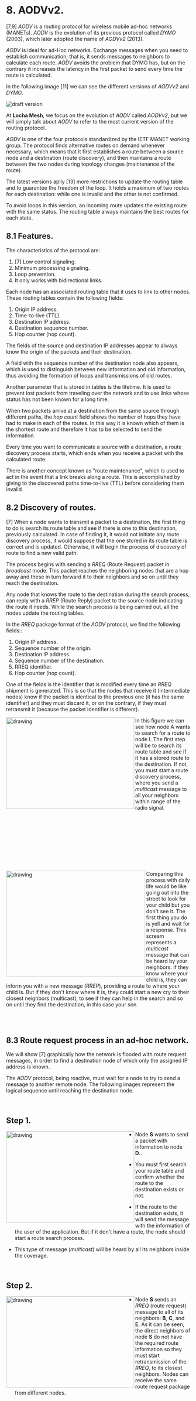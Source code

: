 # 8. AODVv2.

[7,9] _AODV_ is a routing protocol for wireless mobile ad-hoc networks (MANETs). _AODV_ is the evolution of its previous protocol called _DYMO_ (2003), which later adopted the name of _AODVv2_ (2013).

_AODV_ is ideal for ad-Hoc networks. Exchange messages when you need to establish communication; that is, it sends messages to neighbors to calculate each route. _AODV_ avoids the problem that DYMO has, but on the contrary it increases the latency in the first packet to send every time the route is calculated.

In the following image [11] we can see the different versions of _AODVv2_ and _DYMO_.

![draft version](pics/aodv-versions.png "draft version")

At **Locha Mesh**, we focus on the evolution of _AODV_ called _AODVv2_, but we will simply talk about _AODV_ to refer to the most current version of the routing protocol.

_AODV_ is one of the four protocols standardized by the IETF MANET working group. The protocol finds alternative routes on demand whenever necessary, which means that it first establishes a route between a source node and a destination (route discovery), and then maintains a route between the two nodes during topology changes (maintenance of the route).

The latest versions aplly [13] more restrictions to update the routing table and to guarantee the freedom of the loop. It holds a maximum of two routes for each destination: while one is invalid and the other is not confirmed.

To avoid loops in this version, an incoming route updates the existing route with the same status. The routing table always maintains the best routes for each state.

## 8.1 Features.

The characteristics of the protocol are:

<ol>
 <li>[7] Low control signaling. </li>
 <li>Minimum processing signaling.</li>
 <li>Loop prevention.</li>
 <li>It only works with bidirectional links.</li>
</ol>

Each node has an associated routing table that it uses to link to other nodes. These routing tables contain the following fields: 

<ol>
 <li>Origin IP address.</li>
 <li>Time-to-live (TTL). </li>
 <li>Destination IP address.</li>
 <li>Destination sequence number.</li>
 <li>Hop counter (hop count).</li>
</ol>

The fields of the source and destination IP addresses appear to always know the origin of the packets and their destination.

A field with the sequence number of the destination node also appears, which is used to distinguish between new information and old information, thus avoiding the formation of loops and transmissions of old routes.

Another parameter that is stored in tables is the lifetime. It is used to prevent lost packets from traveling over the network and to use links whose status has not been known for a long time.

When two packets arrive at a destination from the same source through different paths, the _hop count_ field shows the number of hops they have had to make in each of the routes. In this way it is known which of them is the shortest route and therefore it has to be selected to send the information.

Every time you want to communicate a source with a destination, a route discovery process starts, which ends when you receive a packet with the calculated route.

There is another concept known as "route maintenance", which is used to act in the event that a link breaks along a route. This is accomplished by giving to the discovered paths time-to-live (TTL) before considering them invalid.


## 8.2 Discovery of routes.
[7] When a node wants to transmit a packet to a destination, the first thing to do is search its route table and see if there is one to this destination, previously calculated. In case of finding it, it would not initiate any route discovery process, it would suppose that the one stored in its route table is correct and is updated. Otherwise, it will begin the process of discovery of  route to find a new valid path.

The process begins with sending a _RREQ_ (Route Request) packet in _broadcast_ mode. This packet reaches the neighboring nodes that are a hop away and these in turn forward it to their neighbors and so on until they reach the destination.

Any node that knows the route to the destination during the search process, can reply with a _RREP_ (Route Reply) packet to the source node indicating the route it needs. While the search process is being carried out, all the nodes update the routing tables.

In the _RREQ_ package format of the _AODV_ protocol, we find the following fields:: 

<ol>
 <li>Origin IP address.</li>
 <li>Sequence number of the origin.</li>
 <li>Destination IP address.</li>
 <li>Sequence number of the destination.</li>
 <li>RREQ identifier.</li>
 <li>Hop counter (hop count).</li>
</ol>

One of the fields is the identifier that is modified every time an _RREQ_ shipment is generated. This is so that the nodes that receive it (intermediate nodes) know if the packet is identical to the previous one (it has the same identifier) ​​and they must discard it, or on the contrary, if they must retransmit it (because the packet identifier is different). 

<p>
<img src="pics/RREQ-table-route.png" alt="drawing" height="250" width="350" align="left"/>
</p>

In this figure we can see how node A wants to search for a route to node I. The first step will be to search its route table and see if it has a stored route to the destination. If not, you must start a route discovery process, where you send a _multicast_ message to all your neighbors within range of the radio signal.


<br />&nbsp;<br /> <br />&nbsp;<br /> <br />&nbsp;<br /> <br />&nbsp;<br />

<img src="pics/aodv-family.png" alt="drawing" height="290" width="380" align="left" />
</p>


Comparing this process with daily life would be like going out into the street to look for your child but you don't see it. The first thing you do is yell and wait for a response. This scream represents a _multicast_ message that can be heard by your neighbors. If they know where your child is, they can inform you with a new message (_RREP_), providing a route to where your child is. But if they don't know where it is, they could start a new cry to their closest neighbors (multicast), to see if they can help in the search and so on until they find the destination, in this case your son.

<br />&nbsp;<br />



## 8.3 Route request process in an ad-hoc network.

We will show [7] graphically how the network is flooded with route request messages, in order to find a destination node of which only the assigned IP address is known.

The _AODV_ protocol, being reactive, must wait for a node to try to send a message to another remote node. The following images represent the logical sequence until reaching the destination node.

<br>

<h2> Step 1. </h2>

<p>
<img src="pics/RREQ1.png" alt="drawing" height="250" width="350" align="left"/>
</p>

- Node **S** wants to send a packet with information to node **D**..

- You must first search your route table and confirm whether the route to the destination exists or not.

- If the route to the destination exists, it will send the message with the information of the user of the application. But if it don't have a route, the node should start a route search process.

- This type of message (_multicast_) will be heard by all its neighbors inside the coverage.

<br>

<h2> Step 2. </h2>

<p>
<img src="pics/RREQ2.png" alt="drawing" height="250" width="350" align="left"/>
</p>

- Node **S** sends an _RREQ_ (route request) message to all of its neighbors: **B**, **C**, and **E**. As it can be seen, the direct neighbors of node **S** do not have the required route information so they must start retransmission of the _RREQ_, to its closest neighbors. Nodes can receive the same route request package from different nodes. <br> <br> <br> <br> <br> <br>

<h2> Step 3. </h2>

<p>
<img src="pics/RREQ3.png" alt="drawing" height="250" width="350" align="left"/>
</p>

- Node **H** receives the _RREQ_ message from two different neighbors, which could lead to a collision.

- _AODVv2_ handles a route message table [10] to verify that a node will never recreate a _RREQ_ message that it has already recreated before, no matter where it comes.

<br>
<br>
<br>
<br>

<h2> Step 4. </h2>

<p>
<img src="pics/RREQ4.png" alt="drawing" height="250" width="350" align="left"/>
</p>

- Node **C** receives the _RREQ_ message from **G** and **H**, but does not recreate it, because node **C** has recreated this message before.

- Verification is done through the route message table, which must be interpolated every time a _RREQ_ or _RREP_ type message is received.

<br>
<br>
<br>
<br>

<h2> Step 5. </h2>

<p>
<img src="pics/RREQ5.png" alt="drawing" height="250" width="350" align="left"/>
</p>

- In this case nodes **J** and **K** retransmit the packet to **D**, due to these nodes do not know each other and their transmissions could collide.

- The _RREQ_ package may not be delivered to node **D**, despite the flood of messages on the network.


<br>
<br>
<br>
<br>

<h2> Step 6. </h2>

<p>
<img src="pics/RREQ6.png" alt="drawing" height="250" width="350" align="left"/>
</p>

- Node **D** does not recreate the package due to it is the recipient of the route request message.

- In the process, each intermediate node should know how to return to the node that recreated the _RREQ_ message.

- By executing the _RREQ_ message, each node involved in the process is learning a reverse route to the originating node of the route request message.

- When _RREP_ messages begin to be created, the intermediate nodes learn a reverse route to the origin node of the _RREP_ message, and in this way a two-way route could be established between the **S** and **D** nodes.

<br>

<h2> Step 7. </h2>

<p>
<img src="pics/RREQ7.png" alt="drawing" height="250" width="350" align="left"/>
</p>

- The flooding of the _RREQ_ message across the network is now complete.

- Nodes that are not in the path of **S** or are  isolated from the network will not receive the package, for example **Z**.

- The nodes that pass through the receiver also don´t receive the packet, for example **N**.


<br>
<br>
<br>

### 8.3.1 Advantages of search of routes by network flooding.

The advantages are:

- Simplicity.
- More efficient than other protocols when the transmission frequency is low enough.
- Trustworthy in package delivery. Packages to the destination could be delivered by different routes.


### 8.3.2 Disadvantages of search of routes by network flooding.

- Potentially, data packages can be delivered to too many nodes that do not need to receive them.
- In the example above, **J** and **K** can transmit to **D** simultaneously, and in this case the receiver might not receive the package.

### 8.3.3 Reverse route entrance.

When an intermediate node receives an RREQ message, the node must configure an entry in a local route table with the following information:

  - IP address of the message source.
  - Sequence number of the source.
  - Number of hops to the source node.
  - IP address of the node from which the _RREQ_ was received.
  - Using a reverse route a node can send a _RREP_ message to the source.
  - An entry in the route table also includes a time-to-live (TTL) of a route.

These routes learned through _RREQ_ messages can´t yet be confirmed as bidirectional. They are links that we know are capable of sending messages, but we must make sure that they can also receive, through the _RREQ_ack_ messages or the _RREP_ message itself, which we will talk about later.

<br>

## 8.4 Routes maintenance.
[8] Route routing table maintenance is the process by which the algorithm ensures that the active routes in the table remain valid. Route Error Messages (_RERR_) are used to perform this task. These control messages are generated by _AODVv2_ when you want to inform one or more nodes that one or more routes are no longer valid. There are three events that cause a _RERR_ message to be sent:

- When a node has to forward an IP package but there is no valid route in its routing table, the node will send a _RERR_ to the source to report that there is no route to the destination.

- When an _RREP_ message can´t be forwarded because the path to the _RREQ_ message generator is invalid. In this case the node must send the _RERR_ message to the _RREP_ message generator to report that the route to the origin of the _RREQ_ message is invalid.

- When a node detects that one of the links from a neighboring node has broken, it must inform all nodes using that link that all routes have become invalid.

When a route is found it is given a time-to-live (TTL) and it is considered useful until a timer associated with this route doesn´t expire. This is used so that you don´t have to initiate a route discovery for each information message you want to send.

During a communication between the origin node and the destination node it could happen that one of the nodes changes its position. This can make the link to break out and the path unusable. The node neighboring the broken link must be in charge of inform the rest of the nodes about this event. The sending of the RERR message is used for this purpose.

The message is the same as the _RREP_ message but with a hop number equal to infinity. In other words, the node that detects the broken link sends an _RERR_ to the origin with a _hop-count_ value of infinite value, which makes any other route better and they must reroute the packages through other way. In this way, the origin node decides if communication with the destination node has ended or if it should start a new route discovery process instead.

_AODV_ presents a number of optimization options, such as the chance to locally repair a broken link that is part of an active route.

When a link breaks, instead of sending a _RERR_ package to the origin, the node that has detected the break can try to repair it locally by sending a _RREQ_ message with the destination sequence number increased by one to that destination.

The data packages remain stored on this node waiting to receive a _RREP_ message with a new available route to the destiny. If this new procedure isn´t successful and the _RREP_ message  doesn´t arrive, then it will be necessary to report about the broken link by sending it a _RERR_ package.

## 8.5 Routes table.

We also have an example to illustrate the route table at each node after a route request to all nodes.

The following figure shows a basic node topology and the route table that is used to find other nodes.

<p>
<img src="pics/RREQ-table-route.png" alt="drawing" height="250" width="450" align="center"/>
</p>

<h3>Routes table for node A</h3>

<div>
<table id="tblOne" style="width:100%; float:left">
 <tr>
    <th>Seq</th>
    <th>Dest</th>
    <th>Next</th>
    <th>Hop</th>
 </tr>
  <tr>
    <td>1</td>
    <td>B</td>
    <td>B</td>
    <td>1</td>
 </tr>
 <tr>
    <td>1</td>
    <td>E</td>
    <td>B</td>
    <td>2</td>
 </tr>
 <tr>
    <td>1</td>
    <td>H</td>
    <td>B</td>
    <td>3</td>
 </tr>
 <tr>
    <td>1</td>
    <td>J</td>
    <td>B</td>
    <td>4</td>
 </tr>

</table>
</div>

<h3>Routes table for node B</h3>

<div>
<table id="tblOne" style="width:100%; float:left">
 <tr>
    <th>Seq</th>
    <th>Dest</th>
    <th>Next</th>
    <th>Hop</th>
 </tr>
  <tr>
    <td>1</td>
    <td>A</td>
    <td>A</td>
    <td>1</td>
 </tr>
 <tr>
    <td>1</td>
    <td>E</td>
    <td>E</td>
    <td>1</td>
 </tr>
 <tr>
    <td>1</td>
    <td>H</td>
    <td>E</td>
    <td>2</td>
 </tr>
 <tr>
    <td>1</td>
    <td>J</td>
    <td>E</td>
    <td>3</td>
 </tr>

</table>
</div>

<h3>Routes table for node E</h3>

<div>
<table id="tblOne" style="width:100%; float:left">
 <tr>
    <th>Seq</th>
    <th>Dest</th>
    <th>Next</th>
    <th>Hop</th>
 </tr>
  <tr>
    <td>1</td>
    <td>B</td>
    <td>B</td>
    <td>1</td>
 </tr>
 <tr>
    <td>1</td>
    <td>A</td>
    <td>B</td>
    <td>2</td>
 </tr>
 <tr>
    <td>1</td>
    <td>H</td>
    <td>H</td>
    <td>1</td>
 </tr>
 <tr>
    <td>1</td>
    <td>J</td>
    <td>H</td>
    <td>2</td>
 </tr>

</table>
</div>

<h3>Routes table for node H</h3>

<div>
<table id="tblOne" style="width:100%; float:left">
 <tr>
    <th>Seq</th>
    <th>Dest</th>
    <th>Next</th>
    <th>Hop</th>
 </tr>
  <tr>
    <td>1</td>
    <td>A</td>
    <td>E</td>
    <td>3</td>
 </tr>
 <tr>
    <td>1</td>
    <td>B</td>
    <td>E</td>
    <td>2</td>
 </tr>
 <tr>
    <td>1</td>
    <td>E</td>
    <td>E</td>
    <td>1</td>
 </tr>
 <tr>
    <td>1</td>
    <td>J</td>
    <td>J</td>
    <td>1</td>
 </tr>

</table>
</div>

<h3>Routes table for node J</h3>

<div>
<table id="tblOne" style="width:100%; float:left">
 <tr>
    <th>Seq</th>
    <th>Dest</th>
    <th>Next</th>
    <th>Hop</th>
 </tr>
  <tr>
    <td>1</td>
    <td>A</td>
    <td>H</td>
    <td>4</td>
 </tr>
 <tr>
    <td>1</td>
    <td>B</td>
    <td>H</td>
    <td>3</td>
 </tr>
 <tr>
    <td>1</td>
    <td>E</td>
    <td>H</td>
    <td>2</td>
 </tr>
 <tr>
    <td>1</td>
    <td>H</td>
    <td>H</td>
    <td>1</td>
 </tr>

</table>
</div>

So far an overview of the AODVv2 protocol has been presented. Now we are going to detail the processes, data structures, implemented messages and tested in real scenarios.

## 8.6 Router Client Set.
The Router Client Set is a conceptual table in which we store the clients of the _AODV_ router, in order to limit the route messages recreated by the node (_RREQ_, _RREP_) only to the clients registered in that table.

## 8.7 Neighbor Set.
The Neighbor Set table contains information regarding neighboring routers. It´s updated from the control messages. It also contains information regarding the bidirectionality of the link: a route will only be considered valid when the link is confirmed to be bidirectional.

## 8.8 Sequence Number.
Sequence numbers allow _AODVv2_ routers to determine the time order of route discovery messages, identifying obsolete routing information so that it can be discarded. Each _AODVv2_ router must maintain its own _Sequence Number_, included in all _RREQ_ and _RREP_ messages created by it. It is necessary to ensure that the sequence number grows one by one for each _RREQ_ or _RREP_ message created. If the value reaches 65535, this value must be reset to 1, the value 0 is reserved to indicate that the node sequence number is unknown. To determine if a route message is obsolete, you must compare the sequence number attached to the message with the existing information about that route.

## 8.9 Local Route Set.

All _AODVv2_ routers must maintain a set of local routes, with information about the routes learned from the control messages. When a route is considered valid, the corresponding entry in the routes table must be added in the route table; and when a route changes from valid to invalid, the corresponding entry must be deleted in the route table.

## 8.10 Multicast Route Message Set.

RREQ messages, by default, are _multicast_ and can be forwarded multiple times. The purpose of the _multicast route message set_ is to provide information related to the _RREQ_ and _RREP_ messages previously received, so that they can be compared with the received route messages and determine if the information they contain is old. This allows the router to control the sending of redundant traffic.

## 8.11 Messages.

We are going to detail the control messages that the protocol uses to communicate routes information between nodes. _AODVv2_ defines 4 types of control messages:

- Route Request (_RREQ_).
- Route Reply (_RREP_).
- Route Reply Acknowledgement (_RREP_Ack_).
- Route Error (_RERR_).

### 8.11.1 Contents of the RREQ route request message.

<p> 
 <img src="pics/RREQMSG.svg" alt="drawing" height="260" width="280" align="left"/>


- **msg_hop_limit**: contains an integer that decreases by 1 each hop that goes through the _RREQ_ message. The _RREQ_Gen_ message sets the maximum number of hops that the _RREQ_ message will traverse.
- **AddressList**: contains _OrigPrefix_ y+and _TargPrefix_.
- **PrefixLengthList** (Optional): contains _OrigPrefixLen_, if omitted, the length of the prefix (in bits) is equal to the length of the _OrigAddr_.
- **OrigSeqNum** :_OrigPrefix_ sequence number, which is incremented as indicated here [aqui](#88-Sequence-Number).
- **MetricType**: type of metric associated with _OrigMetric_.
- **OrigMetric**: the value of the metric associated with the path to _OrigPrefix_.
</p>

<br></br>

### 8.11.2 Contents of the RREP route response message.

<p> 
 <img src="pics/RREPMSG.svg" alt="drawing" height="260" width="280" align="left"/>

- **msg_hop_limit**: contains an integer that decreases its value by 1 for each hop that the _RREP_ message traverses. The _RREP_Gen_ messages sets the maximum number of hops that the _RREP_ message will traverse.
- **AddressList**: contains _OrigPrefix_ and _TargPrefix_.
- **PrefixLengthList** (Optional): contains _TargPrefixLen_, if omitted, the length of the prefix (in bits) is equal to the length of the_TargAddr_ adress.
- **TargetSeqNum** : the sequence number associated with _TargPrefix_.
- **MetricType**: the type of metric associated with _TargMetric_.
- **TargetMetric**: the value of the metric associated with the path to  _TargPrefix_.
</p>
<br></br>

### 8.11.3 RREP_Ack message content.

<p> 
 <img src="pics/ACKMSG.svg" alt="drawing" height="60" width="280" align="left"/>

- **AckReq** (Optional): If included, informs the receiver that it must send an _RREP_Ack_ message to confirm the bidirectionality of the link.
</p>

<br>


### 8.11.4 RERR message content.

<p>
 <img src="pics/RERRMSG.svg" alt="drawing" height="220" width="280" align="left" />

- **PktSource** (Optional :) represents the IP address of the packet that triggered the _RERR_.
- **AddressList**: the addresses of the routes that are not available.
- **PrefixLengthList**: the prefix size in bits, associated with unavailable paths or broken links.
- **SeqNumList**: the known number sequence of the broken link.
- **MetricTypeList**: the type of metrics associated with routes that are no longer available.

<br>
<br>

The Route Error (_RERR_) message is used to inform the nodes that doesn´t exist a route. This type of messages is part of the maintenance of routes and each node manages to update its route tables and eliminate obsolete routes or broken links, with the information of this type of messages.

<br>
<br>


## 8.12 AODVv2 protocol processes.

Let's see a description of each protocol process.

### 8.12.1 Next Hop Monitoring.

The purpose of this process [10] is to ensure that routes are not established through unidirectional links. To do this, AODV2 routers must verify the bidirectionality of the link with the next hop before marking a route as valid in the Local Route Set.

- To check if a link is bidirectional with an upstream router, the _RREP_Ack_ control message is used. Upon submission, another _RREP_Ack_ is expected in response. If this message arrives in less time than _RREP_Ack_SENT_TIMEOUT_ it shows that the link is bidirectional, otherwise the link is considered unidirectional.
- For a downstream router, receiving an _RREP_ message that contains the destination address of a route request in the _TargAddr_ field is a confirmation that the link is active and is bidirectional, due to an _RREP_ message requires an _RREQ_ message, that previously have traveled the link in the opposite direction.

### 8.12.2 Neighbor Set Update.

The purpose of this process  [10] is to update the Neighbor Set table. When a control message is received, the process to update the Neighbor Set table starts. This allows registering the neighbors of the _AODVv2_ router and establishing the relationship that it maintains with each of them.

- When a router receives an _RREP_ message and its reception is expected, the link to the router that sent the package is confirmed as bidirectional, and therefore the corresponding entry state of the Neighbor Set changes to "Confirmed".

- When a router receives an _RREP_Ack_ message and it is due to sending an _RREP_Ack_ with AckReq, the link is confirmed as bidirectional and the Neighbor Set table has to be updated.


For a detailed description of the processes involved in route search and maintenance, you can refer to the most up-to-date protocol specifications[10].

## 8.13 Processing of route message information.

In all route messages [10] there is information: RREQs contain the route to OrigPrefix, and RREPs toward TargPrefix. This information is stored in the Local Route Set.

As a previous step to the evaluation process, the structures of the _RREQ_ and _RREP_ messages are converted to an _AdvRte_ type structure, common to both. This facilitates the development process by reducing the number of functions to implement.


### 8.13.1 Evaluation of route information.

The purpose of this process [10] is to assess whether the route information contained in the _AdvRte_ will be used to update the Local Route Set table. To do this, the cost and the sequence number of the _AdvRte_ are compared with the corresponding entry in the Local Route Set table.

### 8.13.2 Update of route information.

After determining [10] that the _AdvRte_ will be used to update the Local Route Set table. This process is responsible for adding a new entry or updating an existing one.

### 8.13.3 Elimination of redundant messages using the Multicast Route Message Set.

When route messages flood a MANET, a node might receive the same route message multiple times. If not avoided, part of these messages will be forwarded generating unnecessary traffic.

To resolve this problem, each _AODVv2_ router stores information about the route messages it receives in the Multicast Route Message Set table.

Each time an _RREQ_ or _RREP_ message is received, the Multicast Route Message Set table is queried whether the information in the incoming message is redundant or not.

From this, the decision is made whether the message is forwarded or not.

### 8.13.4 Creation of RREQ messages.
- An _RREQ_ message is generated when a Client Router registered in the Local Route Set table of an _AODVv2_ router wants to send an IP package and there is no route to the destination in its RIB table.  After configuring the described parameters  [aquí](#8111-Contenido-del-mensaje-de-requerimiento-de-ruta-RREQ), it is sent. The destination IP address of the packet containing the RREQ message will be the LL-MANET-Routers (`FF02:0:0:0:0:0:0:6D`) for IPV6 specified by [RFC 5498](https://tools.ietf.org/html/rfc5498).

- Before creating an _RREQ_ message, the router must verify if an _RREQ_ was recently sent for the requested destination. If so, and the timeout for a response has not yet been reached, the router should continue waiting for a response without generating a new _RREQ_.

- If the timeout has been reached, it can generate a new _RREQ_. If buffering is configured, the incoming IP package must be buffered until route discovery is complete.

- If the allowed limit of _AODVv2_ control messages has been reached, it should not generate any other messages.

- If it´s near the limit, the message should be sent if the priorities in Section [7.5](https://datatracker.ietf.org/doc/draft-perkins-manet-aodvv2/?include_text=1) allow it.

- This message is used to create the corresponding message \[RFC5444\] (Sección[8](https://datatracker.ietf.org/doc/draft-perkins-manet-aodvv2/?include_text=1)), which is delivered to the RFC5444 multiplexer for further processing

- By default, the multiplexer has instructions for handling multicast messages on LL-MANET-Routers.


To generate an _RREQ_ message, the _AODVv2_ router must follow these steps:

1. Set **msg_hop_limit** = MAX_HOPCOUNT
2. Set **msg_hop_count** = 0, if including it
3. Set **AddressList** = {OrigAddr, TargAddr}
4. For PrefixLengthList:
 - If **OrigAddr** is part of a range of addresses configured as a client of the router, set

 - PrefixLengthList = {OrigPrefixLen, null}.
 - otherwise omit PrefixLengthList.
5. For OrigSeqNum:
 - Increase the router number sequence as specified in section [4.4](https://datatracker.ietf.org/doc/draft-perkins-manet-aodvv2/?include_text=1).
 - Set OrigSeqNum = SeqNum.
6. For TargSeqNum:
 - If there is an invalid path that matches TargAddr using the longest prefix match and has a valid sequence number, set TargSeqNum.
 - TargSeqNum = sequence number of the stored path.
 - If there are no invalid routes that match the destination address, or the route doesn´t have a sequence number, the TargetSeqNum is ignored.
7. Include the MetricType data element and set the type to be chord or comparable to metricType.
8. Set OrigMetric = Route[OrigAddr]. Metric, i.e.  RouterClient.Cost.
9. Include the ValidityTime data item if it announce that the route to OrigAddr through this router is offered for a limited time, and configure ValidityTime accordingly.

### 8.13.5 Reception of RREQ messages.
This process is responsible for performing operations when an AODVv2 router receives an RREQ message. Between them:
- Checks that the contents of the fields are valid.
- Updates the Neighbor Set, Local Route Set, and Multicast Route Message Set tables.
- Finally, if the route discovery request is addressed to it, it sends an RREP message. If not, it forwards the RREQ message.

### 8.13.6 Forwarding RREQ messages.
An _RREP_ message is generated when a node receives an _RREQ_ and the AddressList field. The TargPrefix in the message matches an entry in the Router Client Set table of the router. When this happens, it generates an _RREP_ message configuring the fields described [aquí](#8112-Contenido-del-mensaje-de-respuesta-de-ruta-RREP) and sends it to the _RREQ_Gen_ with the content of the _RREQ_ route request message.


### 8.13.7 Reception of RREP messages.
This process is responsible for performing operations when an _AODVv2_ router receives an _RREP_ message. Between them, checks that the contents of the fields are valid, update the Neighbor Set, Local Route Set and Multicast Route Message Set tables. If the final destination of the message is the router itself, and the message contains a valid route, the route discovery process is terminated, adding the corresponding entry to the routing table.


### 8.13.8 RREP messages forwarding.
The purpose of this process is to forward _RREP_ messages. To do this, it will check if the maximum number of hops has not been exceeded. If so, it forward the message

### 8.13.9 Generation of RREP_Ack messages.
The route response acknowledgment is used as a request and as a response message to test the bidirectionality of a link through which the route response has also been sent.

### 8.13.10 Reception of RREP_Ack messages.
When an _AODVv2_ router receives an _RREP_Ack_ message, it will check if the message contains an _AckReq_ and if the message was expected or not. If the message contains an _AckReq_, it will start the process to send a response of type _RREP_Ack_. If not, and if the message was expected, it will update the Neighbor Set table to establish the link to the issuer of the _RREP_Ack_ as bidirectional.

### 8.13.11 Generation of RREP_Ack Response.
An _AODvv2_ router will generate an _RREP_Ack Response_ when it receives an _RREP_Ack_ that contains an _AckReq_.
